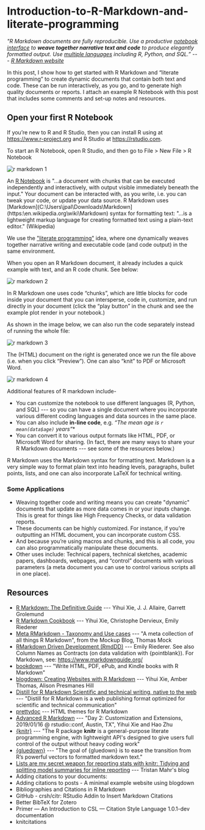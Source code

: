 # Introduction-to-R-Markdown-and-literate-programming
*"R Markdown documents are fully reproducible. Use a productive [notebook interface](https://bookdown.org/yihui/rmarkdown/notebook.html) to **weave together narrative text and code** to produce elegantly formatted output. Use [multiple languages](https://bookdown.org/yihui/rmarkdown/language-engines.html) including R, Python, and SQL.” ---  [R Markdown website](https://rmarkdown.rstudio.com/)*

In this post, I show how to get started with R Markdown and “literate programming” to create dynamic documents that contain both text and code. These can be run interactively, as you go, and to generate high quality documents or reports. I attach an example R Notebook with this post that includes some comments and set-up notes and resources. 

## Open your first R Notebook

If you’re new to R and R Studio, then you can install R using at https://www.r-project.org and R Studio at https://rstudio.com.

To start an R Notebook, open R Studio, and then go to File > New File > R Notebook

![r markdown 1](https://github.com/csae-coders-corner/Introduction-to-R-Markdown-and-literate-programming/assets/148211163/7a22e597-b6ab-4231-a8e0-4f272f08df49)

An [R Notebook](https://bookdown.org/yihui/rmarkdown/notebook.html) is "…a document with chunks that can be executed independently and interactively, with output visible immediately beneath the input." Your document can be interacted with, as you write, i.e. you can tweak your code, or update your data source. R Markdown uses [Markdown](C:\Users\jpal\Downloads\Markdown](https:\en.wikipedia.org\wiki\Markdown) syntax for formatting text: "...is a lightweight markup language for creating formatted text using a plain-text editor." (Wikipedia)

We use the ["literate programming"](https://en.wikipedia.org/wiki/Literate_programming) idea, where one dynamically weaves together narrative writing and executable code (and code output) in the same environment.

When you open an R Markdown document, it already includes a quick example with text, and an R code chunk. See below:

![r markdown 2](https://github.com/csae-coders-corner/Introduction-to-R-Markdown-and-literate-programming/assets/148211163/bab37279-82e4-4022-baba-64c2f54faf14)


In R Markdown one uses code “chunks”, which are little blocks for code inside your document that you can intersperse, code in, customize, and run directly in your document (click the “play button” in the chunk and see the example plot render in your notebook.)

As shown in the image below, we can also run the code separately instead of running the whole file:

![r markdown 3](https://github.com/csae-coders-corner/Introduction-to-R-Markdown-and-literate-programming/assets/148211163/d2a73b8c-6bde-4615-8a4b-f0aa4723c44f)

The (HTML) document on the right is generated once we run the file above (i.e. when you click “Preview”). One can also “knit” to PDF or Microsoft Word. 

![r markdown 4](https://github.com/csae-coders-corner/Introduction-to-R-Markdown-and-literate-programming/assets/148211163/c3590400-14ed-4794-885a-a12eb23377df)

Additional features of R markdown include- 
 
- You can customize the notebook to use different languages (R, Python, and SQL) --- so you can have a single document where you incorporate various different coding languages and data sources in the same place.
- You can also include **in-line code**, e.g. *“The mean age is `r mean(data$age)` years”** 
- You can convert it to various output formats like HTML, PDF, or Microsoft Word for sharing. (In fact, there are many ways to share your R Markdown documents --- see some of the resources below.)

R Markdown uses the Markdown syntax for formatting text. Markdown is a very simple way to format plain text into heading levels, paragraphs, bullet points, lists, and one can also incorporate LaTeX for technical writing.

### Some Applications
- Weaving together code and writing means you can create "dynamic" documents that update as more data comes in or your inputs change. This is great for things like High Frequency Checks, or data validation reports.
- These documents can be highly customized. For instance, if you’re outputting an HTML document, you can incorporate custom CSS.
- And because you’re using macros and chunks, and this is all code, you can also programmatically manipulate these documents.
- Other uses include:  Technical papers, technical sketches, academic papers, dashboards, webpages, and “control” documents with various parameters (a meta document you can use to control various scripts all in one place).

## Resources
- [R Markdown: The Definitive Guide](https://bookdown.org/yihui/rmarkdown/) --- Yihui Xie, J. J. Allaire, Garrett Grolemund
- [R Markdown Cookbook](https://bookdown.org/yihui/rmarkdown-cookbook/) --- Yihui Xie, Christophe Dervieux, Emily Riederer
- [Meta RMarkdown - Taxonomy and Use cases](https://themockup.blog/posts/2020-07-25-meta-rmarkdown/) --- "A meta collection of all things R Markdown", from the Mockup Blog, Thomas Mock 
- [RMarkdown Driven Development (RmdDD)](https://emilyriederer.netlify.app/post/rmarkdown-driven-development/) --- Emily Riederer. See also Column Names as Contracts (on data validation with {pointblank}). For Markdown, see: https://www.markdownguide.org/
- [bookdown](https://bookdown.org/) --- "Write HTML, PDF, ePub, and Kindle books with R Markdown"
- [blogdown: Creating Websites with R Markdown](https://bookdown.org/yihui/blogdown/) --- Yihui Xie, Amber Thomas, Alison Presmanes Hill
- [Distill for R Markdown Scientific and technical writing, native to the web](https://rstudio.github.io/distill/) --- "Distill for R Markdown is a web publishing format optimized for scientific and technical communication"
- [prettydoc](https://prettydoc.statr.me/themes.html) --- HTML themes for R Markdown
- [Advanced R Markdown](https://slides.yihui.org/2019-rstudio-conf-rmarkdown-workshop.html#1) --- "Day 2: Customization and Extensions, 2019/01/16 @ rstudio::conf, Austin, TX", Yihui Xie and Hao Zhu
- [{knitr}](https://github.com/yihui/knitr) --- "The R package **knitr** is a general-purpose literate programming engine, with lightweight API's designed to give users full control of the output without heavy coding work"
- [{gluedown}](https://kiernann.com/gluedown/) --- "The goal of {gluedown} is to ease the transition from R’s powerful vectors to formatted markdown text."
- [Lists are my secret weapon for reporting stats with knitr: Tidying and splitting model summaries for inline reporting](https://www.tjmahr.com/lists-knitr-secret-weapon/) --- Tristan Mahr's blog
- Adding citations to your documents:
 - Adding citations to posts - A minimal example website using blogdown
 - Bibliographies and Citations in R Markdown
 - GitHub - crsh/citr: RStudio Addin to Insert Markdown Citations
 - Better BibTeX for Zotero
 - Primer — An Introduction to CSL — Citation Style Language 1.0.1-dev documentation
 - knitcitations



